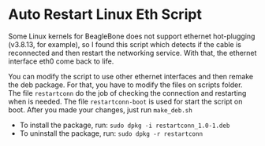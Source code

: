 # Auto Restart Linux Eth Script

Some Linux kernels for BeagleBone does not support ethernet hot-plugging (v3.8.13, for example), so I found this script which detects if the cable is reconnected and then restart the networking service. With that, the ethernet interface eth0 come back to life.

You can modify the script to use other ethernet interfaces and then remake the deb package. For that, you have to modify the files on scripts folder. The file ```restartconn``` do the job of checking the connection and restarting when is needed. The file ```restartconn-boot``` is used for start the script on boot. After you made your changes, just run ```make_deb.sh```

- To install the package, run:
```sudo dpkg -i restartconn_1.0-1.deb```
- To uninstall the package, run: ```sudo dpkg -r restartconn```